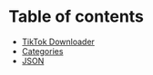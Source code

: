 # Table of contents

* [TikTok Downloader](README.md)
* [Categories](categories.md)
* [JSON](json.md)
